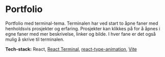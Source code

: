 # Portfolio

Portfolio med terminal-tema. Terminalen har ved start to åpne faner med henholdsvis prosjekter og erfaring.
Prosjekter kan klikkes på for å åpnes i egne faner med mer beskrivelse, linker og bilde.
I hver fane er det også mulig å skrive til terminalen.

**Tech-stack:** React, [React Terminal](https://www.npmjs.com/package/react-terminal), [react-type-animation](https://www.npmjs.com/package/react-type-animation), [Vite](https://vitejs.dev/)
